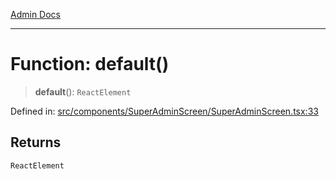 [Admin Docs](/)

***

# Function: default()

> **default**(): `ReactElement`

Defined in: [src/components/SuperAdminScreen/SuperAdminScreen.tsx:33](https://github.com/PalisadoesFoundation/talawa-admin/blob/main/src/components/SuperAdminScreen/SuperAdminScreen.tsx#L33)

## Returns

`ReactElement`
